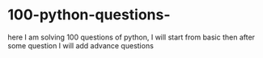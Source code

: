 # 100-python-questions-
here I am solving 100 questions of python, I will start from basic then after some question I will add advance questions 
